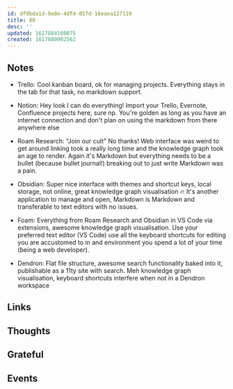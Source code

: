 ```yaml
---
id: df9bda1d-9e8e-4dfd-857d-16eaea127119
title: 08
desc: ''
updated: 1617884160075
created: 1617880902562
---
```


## Notes

- Trello: Cool kanban board, ok for managing projects. Everything
  stays in the tab for that task, no markdown support.

- Notion: Hey look I can do everything! Import your Trello, Evernote,
  Confluence projects here, sure np. You're golden as long as you have
  an internet connection and don't plan on using the markdown from
  there anywhere else

- Roam Research: "Join our cult" No thanks! Web interface was weird to
  get around linking took a really long time and the knowledge graph
  took an age to render. Again it's Markdown but everything needs to
  be a bullet (because bullet journal!) breaking out to just write
  Markdown was a pain.

- Obsidian: Super nice interface with themes and shortcut keys, local
  storage, not online, great knowledge graph visualisation 🔥 It's
  another application to manage and open, Markdown is Markdown and
  transferable to text editors with no issues.

- Foam: Everything from Roam Research and Obsidian in VS Code via
  extensions, awesome knowledge graph visualisation. Use your
  preferred text editor (VS Code) use all the keyboard shortcuts for
  editing you are accustomed to in and environment you spend a lot of
  your time (being a web developer).

- Dendron: Flat file structure, awesome search functionality baked
  into it, publishable as a 11ty site with search. Meh knowledge graph
  visualisation, keyboard shortcuts interfere when not in a Dendron
  workspace

## Links

## Thoughts

## Grateful

## Events
